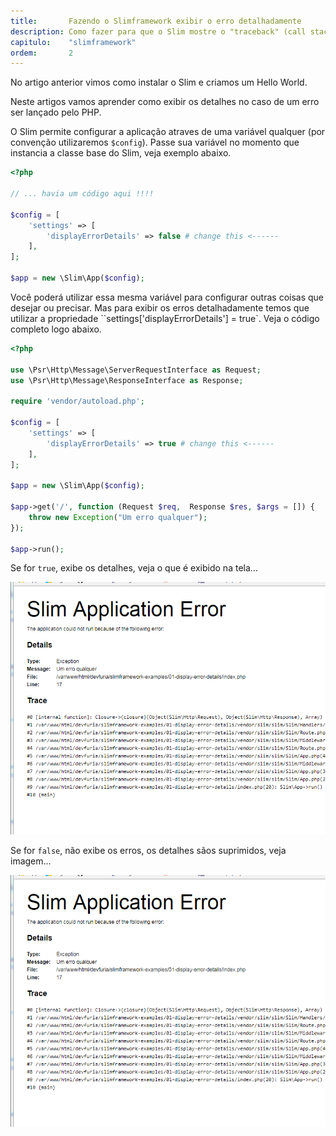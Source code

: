 ```yaml
---
title:       Fazendo o Slimframework exibir o erro detalhadamente
description: Como fazer para que o Slim mostre o "traceback" (call stack) do erro !!!
capitulo:    "slimframework"
ordem:       2
---
```


No artigo anterior vimos como instalar o Slim e criamos um Hello World.

Neste artigos vamos aprender como exibir os detalhes no caso de um erro ser lançado pelo PHP.

O Slim permite configurar a aplicação atraves de uma variável qualquer (por convenção utilizaremos `$config`). Passe
sua variável no momento que instancia a classe base do Slim, veja exemplo abaixo.

```php
<?php

// ... havia um código aqui !!!!

$config = [
    'settings' => [
        'displayErrorDetails' => false # change this <------
    ],
];

$app = new \Slim\App($config);
```

Você poderá utilizar essa mesma variável para configurar outras coisas que desejar ou precisar. Mas para exibir os erros
detalhadamente temos que utilizar a propriedade ``settings['displayErrorDetails'] = true`. Veja o código completo logo
abaixo.

```php
<?php

use \Psr\Http\Message\ServerRequestInterface as Request;
use \Psr\Http\Message\ResponseInterface as Response;

require 'vendor/autoload.php';

$config = [
    'settings' => [
        'displayErrorDetails' => true # change this <------
    ],
];

$app = new \Slim\App($config);

$app->get('/', function (Request $req,  Response $res, $args = []) {
    throw new Exception("Um erro qualquer");
});

$app->run();
```

Se for `true`, exibe os detalhes, veja o que é exibido na tela...

![](slim-error-displayed.png)

Se for `false`, não exibe os erros, os detalhes sãos suprimidos, veja imagem...

![](slim-error-displayed.png)

